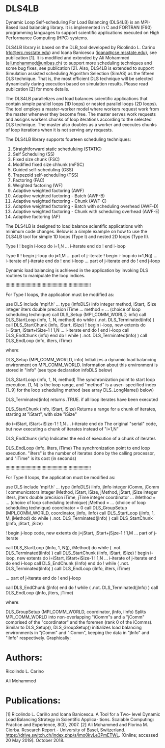 # DLS4LB
Dynamic Loop Self-scheduling For Load Balancing (DLS4LB) is an MPI-Based load balancing library. It is implemented in C and FORTRAN (F90) programming languages to support scientific applications executed on High Performance Computing (HPC) systems.

DLS4LB library is based on the DLB_tool developed by Ricolindo L. Carino (rlc@erc.msstate.edu) and Ioana Banicescu (ioana@cse.msstate.edu), see publication [1].
It is modified and extended by Ali Mohammed (ali.mohammed@unibas.ch) to support more scheduling techniques and some bug fixes, see publication [2].
Also, DLS4LB is extended to support Simulation assisted scheduling Algorithm Selection (SimAS) as the fifteen DLS technique. 
That is, the most efficient DLS technique will be selected dynamically during execution based on simulation results. Please read publication [2] for more details.

The DLS4LB parallelizes and load balances scientific applications that contain simple parallel loops (1D loops) or nested parallel loops (2D loops). The tool employs a master-worker model where workers request work from the master whenever they become free. The master serves work requests and assigns workers chunks of loop iterations according to the selected DLS technique. The master also doubles as a worker and executes chunks of loop iterations when it is not serving any requests.


The DLS4LB library supports fourteen scheduling techniques:
  1.  Straightforward static scheduluing (STATIC)
  2.  Self Scheduling (SS)
  3.  Fixed size chunk (FSC)
  4.  Modified fixed size chhunk (mFSC)
  5.  Guided self-scheduling (GSS) 
  6.  Trapezoid self-scheduling (TSS)
  7.  Factoring (FAC)
  8.  Weighted factoring (WF)
  9.  Adaptive weighted factoring (AWF)
  10. Adaptive weighted factoring - Batch (AWF-B)
  11. Adaptive weighted factoring - Chunk (AWF-C)
  12. Adaptive weighted factoring - Batch with scheduling overhead (AWF-D)
  13. Adaptive weighted factoring - Chunk with scheduling overhead (AWF-E)
  14. Adaptive factoring (AF)
  
 
The DLS4LB is designed to load balance scientific applications with minimum code changes. Below is a simple example on how to use the DLS4LB tool for simple 1D loops (Type I) and nested 2D loops (Type II).
  
Type I
   ! begin i-loop
   do i=1,N
     ... i-iterate
   end do
   ! end i-loop


 Type II
   ! begin j-loop
   do j=1,M
     ... part of j-iterate
     ! begin i-loop
     do i=1,N(j)
     ... i-iterate of j-iterate
     end do
     ! end i-loop
     ... part of j-iterate
   end do
   ! end j-loop

 Dynamic load balancing is achieved in the application
 by invoking DLS routines to manipulate the loop indices.

!!!!!!!!!!!!!!!!!!!!!!!!!!!!!!!!!!!!!!!!!!!!!!!!!!!!!!!!!!!!!!!!!!!!!

 For Type I loops, the application must be modified as:

   use DLS
   include 'mpif.h'
   ...
   type (infoDLS) info
   integer method, iStart, iSize
   integer iIters
   double precision iTime
   ...
   method = ... (choice of loop scheduling technique)
   call DLS_Setup (MPI_COMM_WORLD, info)
   call DLS_StartLoop (info, 1, N, method)
   do while ( .not. DLS_Terminated(info) )
     call DLS_StartChunk (info, iStart, iSize)
     ! begin i-loop, new extents
     do i=iStart, iStart+iSize-1    ! 1,N
       ... i-iterate
     end do
     ! end i-loop
     call DLS_EndChunk (info)
   end do ! while ( .not. DLS_Terminated(info) )
   call DLS_EndLoop (info, iIters, iTime)


 where:

   DLS_Setup (MPI_COMM_WORLD, info)
      Initializes a dynamic load balancing environment on
      MPI_COMM_WORLD. Information about this environment is
      stored in "info" (see type declaration infoDLS below)

   DLS_StartLoop (info, 1, N, method)
      The synchronization point to start loop execution.
      (1, N) is the loop range, and "method" is a user-
      specified index [1..9] for the loop scheduling method
      (see array DLS_LongName() below)

   DLS_Terminated(info) 
      returns .TRUE. if all loop iterates have been
      executed

   DLS_StartChunk (info, iStart, iSize)
      Returns a range for a chunk of iterates, starting
      at "iStart", with size "iSize"

   do i=iStart, iStart+iSize-1    ! 1,N
     ... i-iterate
   end do
      The original "serial" code, but now executing
      a chunk of iterates instead of "i=1,N"

   DLS_EndChunk (info)
      Indicates the end of execution of a chunk of iterates

   DLS_EndLoop (info, iIters, iTime)
      The synchronization point to end loop execution. 
      "iIters" is the number of iterates done by the calling
      processor, and "iTime" is its cost (in seconds)
      

!!!!!!!!!!!!!!!!!!!!!!!!!!!!!!!!!!!!!!!!!!!!!!!!!!!!!!!!!!!!!!!!!!!!!

 For Type II loops, the application must be modified as:

   use DLS
   include 'mpif.h'
   ...
   type (infoDLS) iInfo, jInfo
   integer iComm, jComm    ! communicators
   integer iMethod, iStart, iSize, jMethod, jStart, jSize
   integer iIters, jIters
   double precision iTime, jTime
   integer coordinator
   ...
   iMethod = ... (choice of loop scheduling technique)
   jMethod = ... (choice of loop scheduling technique)
   coordinator = 0
   call DLS_GroupSetup (MPI_COMM_WORLD, coordinator, jInfo, iInfo)
   call DLS_StartLoop (jInfo, 1, M, jMethod)
   do while ( .not. DLS_Terminated(jInfo) )
     call DLS_StartChunk (jInfo, jStart, jSize)

   ! begin j-loop code, new extents
     do j=jStart, jStart+jSjze-1    ! 1,M
       ... part of j-iterate 

   call DLS_StartLoop (iInfo, 1, N(j), iMethod)
       do while ( .not. DLS_Terminated(iInfo) )
         call DLS_StartChunk (iInfo, iStart, iSize)
         ! begin i-loop, new extents
         do i=iStart, iStart+iSize-1    ! 1,N
           ... i-iterate of j-iterate
         end do
       end i-loop
       call DLS_EndChunk (iInfo)
      end do ! while ( .not. DLS_Terminated(iInfo) )
      call DLS_EndLoop (iInfo, iIters, iTime)

   ... part of j-iterate 
     end do
   ! end j-loop

  call DLS_EndChunk (jInfo)
   end do ! while ( .not. DLS_Terminated(jInfo) )
   call DLS_EndLoop (jInfo, jIters, jTime)

 where:

   DLS_GroupSetup (MPI_COMM_WORLD, coordinator, jInfo, iInfo)
      Splits MPI_COMM_WORLD into non-overlapping "iComm"s and
      a "jComm" comprised of the "coordinator" and the
      foremen (rank 0 of the iComms).  Similar to DLS_Setup(), 
      DLS_GroupSetup() initializes load balancing environments 
      in "jComm" and "iComm", keeping the data in "jInfo" and 
      "iInfo" respectively. Graphically:


 Authors:
 =======
Ricolindo L. Carino

Ali Mohammed

Publications:
============
[1] Ricolindo L. Cariño and Ioana Banicescu. A Tool for a Two- level Dynamic Load Balancing Strategy in Scientific Applica- tions. Scalable Computing: Practice and Experience, 8(3), 2007.
[2] Ali Mohammed and Florina M. Ciorba. Research Report - University of Basel, Switzerland. https://drive.switch.ch/index.php/s/imo0kyLe3PmETWL. [Online; accessed 20 May 2019]. October 2018.
